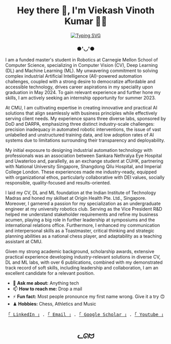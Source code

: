 <div align="center">

# Hey there 👋, I'm Viekash Vinoth Kumar 👨‍💻

</div>

<div align="center">

<p align="center">
<a href="https://github.com/VIEKASH2001">
    <img src="https://readme-typing-svg.demolab.com?font=Georgia&size=18&duration=2000&pause=500&multiline=true&width=500&height=80&lines=Viekash+Vinoth+Kumar;Deep+Learning+%7C+High-Performance+Computing+%7C+Engineering" alt="Typing SVG" />
</a>
<br/>

### ●'◡'●

</div>

I am a funded master's student in Robotics at Carnegie Mellon School of Computer Science, specializing in Computer Vision (CV), Deep Learning (DL) and Machine Learning (ML). My unwavering commitment to solving complex industrial Artificial Intelligence (AI)-powered automation challenges, coupled with a strong desire to democratize affordable and accessible technology, drives career aspirations in my speciality upon graduation in May 2024. To gain relevant experience and further hone my skills, I am actively seeking an internship opportunity for summer 2023.

At CMU, I am cultivating expertise in creating innovative and practical AI solutions that align seamlessly with business principles while effectively serving client needs. My experience spans three diverse labs, sponsored by DoD and DARPA, emphasizing three distinct industry-scale challenges: precision inadequacy in automated robotic interventions, the issue of vast unlabelled and unstructured training data, and low adoption rates of AI systems due to limitations surrounding their transparency and deployability. 

My initial exposure to designing industrial automation technology with professionals was an association between Sankara Nethralya Eye Hospital and Uwaterloo and, parallelly, as an exchange student at CUHK, partnering with National University Singapore, Shangdong Qilu Hospital, and Imperial College London. These experiences made me industry-ready, equipped with organizational ethos, particularly collaborative with DEI values, socially responsible, quality-focused and results-oriented. 

I laid my CV, DL and ML foundation at the Indian Institute of Technology Madras and honed my skillset at Origin Health Pte. Ltd., Singapore. Moreover, I garnered a passion for my specialization as an undergraduate engineer at my university robotics club. Serving as the Vice President R&D helped me understand stakeholder requirements and refine my business acumen, playing a big role in further leadership at symposiums and the international relations office. Furthermore, I enhanced my communication and interpersonal skills as a Toastmaster, critical thinking and strategic planning abilities as a national chess player, and adaptability as a teaching assistant at CMU.

Given my strong academic background, scholarship awards, extensive practical experience developing industry-relevant solutions in diverse CV, DL and ML labs, with over 6 publications, combined with my demonstrated track record of soft skills, including leadership and collaboration, I am an excellent candidate for a relevant position.

- 💬 **Ask me about:** Anything tech
- 📫 **How to reach me:** Drop a mail
- ⚡ **Fun fact:** Most people pronounce my first name wrong. Give it a try 🙃
- ♟ **Hobbies:** Chess, Athletics and Music

<div align="center">
    <samp>
        <!-- <br> -->
        <a href="https://www.linkedin.com/in/viekash-v-k/">｢ LinkedIn ｣</a> .
        <a href="mailto:vvinothk@andrew.cmu.edu">｢ Email ｣</a> .
        <a href="https://scholar.google.com/citations?user=P9ZYvMYAAAAJ&hl=en">｢ Google Scholar ｣</a> .
        <a href="https://www.youtube.com/channel/UCH5-jDMnHteogaP73q_krkQ">｢ Youtube ｣</a>
        <br>
        <br>
    </samp>
</div>

<div align="center">

## ᓚᘏᗢ

</div>
